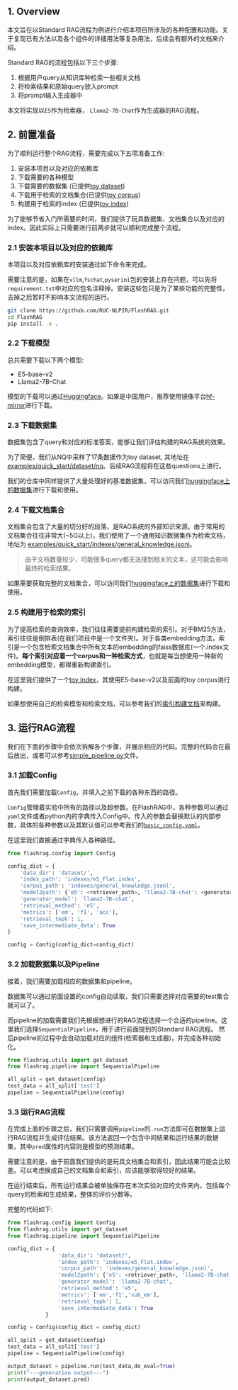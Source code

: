 ## 1. Overview

本文旨在以Standard RAG流程为例进行介绍本项目所涉及的各种配置和功能。关于复现已有方法以及各个组件的详细用法等复杂用法，后续会有额外的文档来介绍。


Standard RAG的流程包括以下三个步骤: 
1. 根据用户query从知识库种检索一些相关文档
2. 将检索结果和原始query放入prompt
3. 将prompt输入生成器中

本文将实现以``E5``作为检索器， ``Llama2-7B-Chat``作为生成器的RAG流程。

## 2. 前置准备

为了顺利运行整个RAG流程，需要完成以下五项准备工作:

1. 安装本项目以及对应的依赖库
2. 下载需要的各种模型
3. 下载需要的数据集 (已提供[toy dataset](../examples/quick_start/dataset/nq))
4. 下载用于检索的文档集合(已提供[toy corpus](../examples/quick_start/indexes/general_knowledge.jsonl))
5. 构建用于检索的index (已提供[toy index](../examples/quick_start/indexes/e5_Flat.index))


为了能够节省入门所需要的时间，我们提供了玩具数据集、文档集合以及对应的index。因此实际上只需要进行前两步就可以顺利完成整个流程。

### 2.1 安装本项目以及对应的依赖库

本项目以及对应依赖库的安装通过如下命令来完成。

需要注意的是，如果在```vllm```,```fschat```,```pyserini```包的安装上存在问题，可以先将```requirement.txt```中对应的包名注释掉。安装这些包只是为了某些功能的完整性，去掉之后暂时不影响本文流程的运行。

```bash
git clone https://github.com/RUC-NLPIR/FlashRAG.git
cd FlashRAG
pip install -e . 
```

### 2.2 下载模型

总共需要下载以下两个模型:

- E5-base-v2
- Llama2-7B-Chat

模型的下载可以通过[Huggingface](https://huggingface.co/intfloat/e5-base-v2)。如果是中国用户，推荐使用镜像平台[hf-mirror](https://hf-mirror.com/)进行下载。

### 2.3 下载数据集

数据集包含了query和对应的标准答案，能够让我们评估构建的RAG系统的效果。

为了简便，我们从NQ中采样了17条数据作为toy dataset, 其地址在 [examples/quick_start/dataset/nq](../examples/quick_start/dataset/nq/)。后续RAG流程将在这些questions上进行。

我们的仓库中同样提供了大量处理好的基准数据集，可以访问我们[huggingface上的数据集](https://huggingface.co/datasets/RUC-NLPIR/FlashRAG_datasets)进行下载和使用。

### 2.4 下载文档集合

文档集合包含了大量的切分好的段落，是RAG系统的外部知识来源。由于常用的文档集合往往非常大(~5G以上)，我们使用了一个通用知识数据集作为检索文档， 地址为 [examples/quick_start/indexes/general_knowledge.jsonl](../examples/quick_start/indexes/general_knowledge.jsonl)。
> 由于文档数量较少，可能很多query都无法搜到相关的文本，这可能会影响最终的检索结果。


如果需要获取完整的文档集合，可以访问我们[huggingface上的数据集](https://huggingface.co/datasets/ignore/FlashRAG_datasets)进行下载和使用。


### 2.5 构建用于检索的索引

为了提高检索的查询效率，我们往往需要提前构建检索的索引。对于BM25方法，索引往往是倒排表(在我们项目中是一个文件夹)。对于各类embedding方法，索引是一个包含检索文档集合中所有文本的embedding的faiss数据库(一个.index文件)。**每个索引对应着一个corpus和一种检索方式**，也就是每当想使用一种新的embedding模型，都得重新构建索引。

在这里我们提供了一个[toy index](../examples/quick_start/indexes/e5_Flat.index)，其使用E5-base-v2以及前面的toy corpus进行构建。

如果想使用自己的检索模型和检索文档，可以参考我们的[索引构建文档](./building-index.md)来构建。


## 3. 运行RAG流程

我们在下面的步骤中会依次拆解各个步骤，并展示相应的代码。完整的代码会在最后放出，或者可以参考[simple_pipeline.py](../examples/quick_start/simple_pipeline.py)文件。


### 3.1 加载Config

首先我们需要加载``Config``，并填入之前下载的各种东西的路径。

`Config`管理着实验中所有的路径以及超参数。在FlashRAG中，各种参数可以通过`yaml`文件或者python内的字典传入Config中。传入的参数会替换默认的内部参数，具体的各种参数以及其默认值可以参考我们的[`basic_config.yaml`](../flashrag/config/basic_config.yaml)。

在这里我们直接通过字典传入各种路径。

```python
from flashrag.config import Config

config_dict = { 
    'data_dir': 'dataset/',
    'index_path': 'indexes/e5_Flat.index',
    'corpus_path': 'indexes/general_knowledge.jsonl',
    'model2path': {'e5': <retriever_path>, 'llama2-7B-chat': <generator_path>},
    'generator_model': 'llama2-7B-chat',
    'retrieval_method': 'e5',
    'metrics': ['em', 'f1', 'acc'],
    'retrieval_topk': 1,
    'save_intermediate_data': True
}

config = Config(config_dict=config_dict)
```

### 3.2 加载数据集以及Pipeline

接着，我们需要加载相应的数据集和pipeline。

数据集可以通过前面设置的config自动读取，我们只需要选择对应需要的test集合就可以了。

而pipeline的加载需要我们先根据想进行的RAG流程选择一个合适的pipeline。这里我们选择`SequentialPipeline`，用于进行前面提到的Standard RAG流程。
然后pipeline的过程中会自动加载对应的组件(检索器和生成器)，并完成各种初始化。

```python
from flashrag.utils import get_dataset
from flashrag.pipeline import SequentialPipeline

all_split = get_dataset(config)
test_data = all_split['test']
pipeline = SequentialPipeline(config)
```


### 3.3 运行RAG流程

在完成上面的步骤之后，我们只需要调用`pipeline`的`.run`方法即可在数据集上运行RAG流程并生成评估结果。该方法返回一个包含中间结果和运行结果的数据集，其中`pred`属性的内容则是模型的预测结果。

需要注意的是，由于前面我们提供的是玩具文档集合和索引，因此结果可能会比较差。可以考虑换成自己的文档集合和索引，应该能够取得较好的结果。

在运行结束后，所有运行结果会被单独保存在本次实验对应的文件夹内，包括每个query的检索和生成结果，整体的评价分数等。

完整的代码如下:
```python
from flashrag.config import Config
from flashrag.utils import get_dataset
from flashrag.pipeline import SequentialPipeline

config_dict = { 
                'data_dir': 'dataset/',
                'index_path': 'indexes/e5_Flat.index',
                'corpus_path': 'indexes/general_knowledge.jsonl',
                'model2path': {'e5': <retriever_path>, 'llama2-7B-chat': <generator_path>},
                'generator_model': 'llama2-7B-chat',
                'retrieval_method': 'e5',
                'metrics': ['em','f1','sub_em'],
                'retrieval_topk': 1,
                'save_intermediate_data': True
            }

config = Config(config_dict = config_dict)

all_split = get_dataset(config)
test_data = all_split['test']
pipeline = SequentialPipeline(config)

output_dataset = pipeline.run(test_data,do_eval=True)
print("---generation output---")
print(output_dataset.pred)
```
